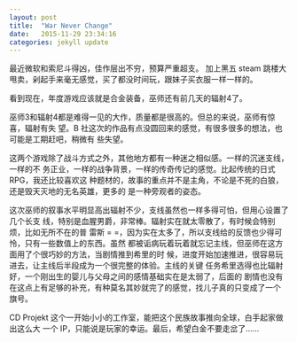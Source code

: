 ```yaml
---
layout: post
title:  "War Never Change"
date:   2015-11-29 23:34:16
categories: jekyll update
---
```


最近微软和索尼斗得凶，佳作层出不穷，预算严重超支。
加上黑五 steam 跳楼大甩卖，剁起手来毫无感觉，买了都没时间玩，跟妹子买衣服一样一样的。

看到现在，年度游戏应该就是合金装备，巫师还有前几天的辐射4了。

巫师3和辐射4都是难得一见的大作，质量都是很高的。但总的来说，巫师有惊喜，辐射有失
望。B 社这次的作品有点没圆回来的感觉，有很多很多的想法，也可能是工期赶吧，稍微有
些失望。

这两个游戏除了战斗方式之外，其他地方都有一种迷之相似感。一样的沉迷支线，一样的不
务正业，一样的战争背景，一样的传奇传记的感觉。比起传统的日式 RPG，我还比较喜欢这
种题材的，故事的重点并不是主角，不论是不死的白狼，还是毁天灭地的无名英雄，更多的
是一种旁观者的姿态。

这次巫师的叙事水平明显高出辐射不少，支线虽然也一样多得可怕，但用心设置了几个长支
线，特别是血腥男爵，非常棒。辐射实在就太零散了，有时候会特别烦，比如无所不在的普
雷斯 = =，因为实在太多了，所以支线给的反馈也少得可怜，只有一些数值上的东西。虽然
都被诟病玩着玩着就忘记主线，但巫师在这方面用了个很巧妙的方法，当剧情推到希里的时
候，进度开始加速推进，很容易玩进去，让主线后半段成为一个很完整的体验。主线的关键
任务希里选得也比辐射好，一个刚出生的婴儿与父母之间的感情基础实在是太弱了，后面的
剧情也没有在这点上有足够的补充，有种莫名其妙就完了的感觉，找儿子真的只变成了一个
旗号。

CD Projekt 这个一开始小小的工作室，能把这个民族故事推向全球，白手起家做出这么大
一个 IP，只能说是玩家的幸运。最后，希望白金不要走岔了……

